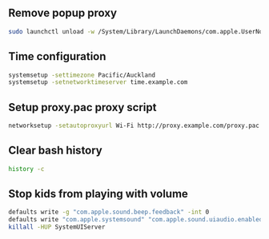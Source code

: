## Remove popup proxy

```bash
sudo launchctl unload -w /System/Library/LaunchDaemons/com.apple.UserNotificationCenter.plist
```

## Time configuration

```bash
systemsetup -settimezone Pacific/Auckland
systemsetup -setnetworktimeserver time.example.com
```

## Setup proxy.pac proxy script

```bash
networksetup -setautoproxyurl Wi-Fi http://proxy.example.com/proxy.pac
```

## Clear bash history

```bash
history -c
```

## Stop kids from playing with volume

```bash
defaults write -g "com.apple.sound.beep.feedback" -int 0
defaults write "com.apple.systemsound" "com.apple.sound.uiaudio.enabled" -int 0
killall -HUP SystemUIServer
```

